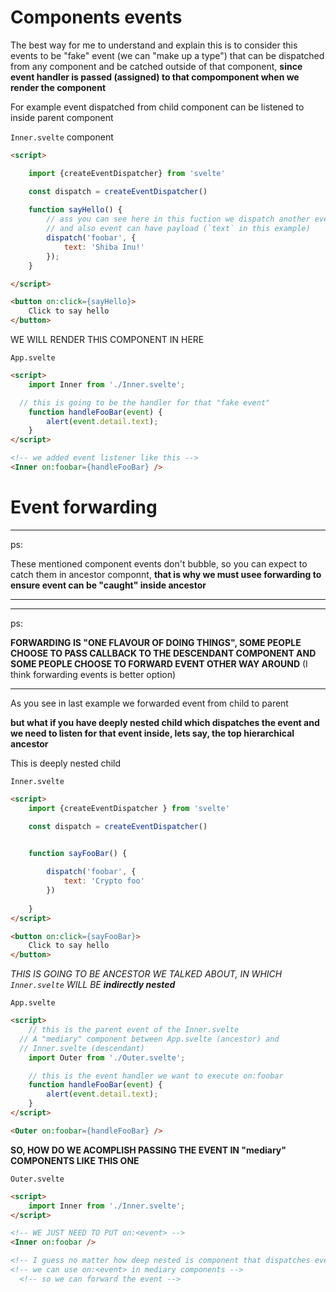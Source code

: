 # Components events

The best way for me to understand and explain this is to consider this events to be "fake" event (we can "make up a type") that can be dispatched from any component and be catched outside of that component, **since event handler is passed (assigned) to that compomponent when we render the component**

For example event dispatched from child component can be listened to inside parent component

`Inner.svelte` component

```html
<script>

	import {createEventDispatcher} from 'svelte'

	const dispatch = createEventDispatcher()
	
	function sayHello() {
		// ass you can see here in this fuction we dispatch another event
		// and also event can have payload (`text` in this example)
		dispatch('foobar', {
			text: 'Shiba Inu!'
		});
	}

</script>

<button on:click={sayHello}>
	Click to say hello
</button>
```

WE WILL RENDER THIS COMPONENT IN HERE

`App.svelte`

```html
<script>
	import Inner from './Inner.svelte';

  // this is going to be the handler for that "fake event"
	function handleFooBar(event) {
		alert(event.detail.text);
	}
</script>

<!-- we added event listener like this -->
<Inner on:foobar={handleFooBar} />

```

# Event forwarding

***

ps:

These mentioned component events don't bubble, so you can expect to catch them in ancestor componnt, **that is why we must usee forwarding to ensure event can be "caught" inside ancestor**

***

***

ps:

**FORWARDING IS "ONE FLAVOUR OF DOING THINGS", SOME PEOPLE CHOOSE TO PASS CALLBACK TO THE DESCENDANT COMPONENT AND SOME PEOPLE CHOOSE TO FORWARD EVENT OTHER WAY AROUND** (I think forwarding events is better option)

***

As you see in last example we forwarded event from child to parent

**but what if you have deeply nested child which dispatches the event and we need to listen for that event inside, lets say, the top hierarchical ancestor**

This is deeply nested child

`Inner.svelte`

```html
<script>
	import {createEventDispatcher } from 'svelte'

	const dispatch = createEventDispatcher()
	

	function sayFooBar() {

		dispatch('foobar', {
			text: 'Crypto foo'
		})
			
	}
</script>

<button on:click={sayFooBar}>
	Click to say hello
</button>
```

*THIS IS GOING TO BE ANCESTOR WE TALKED ABOUT, IN WHICH `Inner.svelte` WILL BE **indirectly nested***

`App.svelte`

```html
<script>
	// this is the parent event of the Inner.svelte
  // A "mediary" component between App.svelte (ancestor) and
  // Inner.svelte (descendant)
	import Outer from './Outer.svelte';

	// this is the event handler we want to execute on:foobar
	function handleFooBar(event) {
		alert(event.detail.text);
	}
</script>

<Outer on:foobar={handleFooBar} />
```

**SO, HOW DO WE ACOMPLISH PASSING THE EVENT IN "mediary" COMPONENTS LIKE THIS ONE**

`Outer.svelte`

```html
<script>
	import Inner from './Inner.svelte';
</script>

<!-- WE JUST NEED TO PUT on:<event> -->
<Inner on:foobar />

<!-- I guess no matter how deep nested is component that dispatches event  -->
<!-- we can use on:<event> in mediary components -->
  <!-- so we can forward the event -->

```








